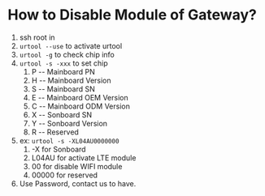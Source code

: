 # How to Disable Module of Gateway?

1. ssh root in
2. `urtool --use` to activate urtool
3. `urtool -g` to check chip info
4. `urtool -s -xxx` to set chip
   1. P -- Mainboard PN
   2. H -- Mainboard Version
   3. S -- Mainboard SN
   4. E -- Mainboard OEM Version
   5. C -- Mainboard ODM Version
   6. X -- Sonboard SN
   7. Y -- Sonboard Version
   8. R -- Reserved
5. ex:  `urtool -s -XL04AU0000000`
   1. -X for Sonboard
   2. L04AU for activate LTE module
   3. 00 for disable WIFI module
   4. 00000 for reserved
6. Use Password, contact us to have.

